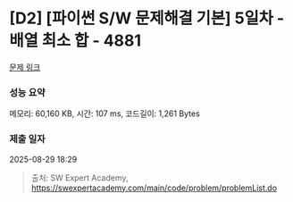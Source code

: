 # [D2] [파이썬 S/W 문제해결 기본] 5일차 - 배열 최소 합 - 4881 

[문제 링크](https://swexpertacademy.com/main/code/problem/problemDetail.do?contestProbId=AWTQh00qQs0DFAVT) 

### 성능 요약

메모리: 60,160 KB, 시간: 107 ms, 코드길이: 1,261 Bytes

### 제출 일자

2025-08-29 18:29



> 출처: SW Expert Academy, https://swexpertacademy.com/main/code/problem/problemList.do